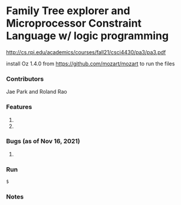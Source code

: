 # Family Tree explorer and Microprocessor Constraint Language w/ logic programming

http://cs.rpi.edu/academics/courses/fall21/csci4430/pa3/pa3.pdf

install Oz 1.4.0 from  https://github.com/mozart/mozart  to run the files

### Contributors
Jae Park and Roland Rao

### Features
1. 
2. 

### Bugs (as of Nov 16, 2021)
1. 


### Run 

```bash
$ 
```

### Notes


